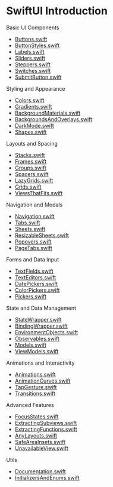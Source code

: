 # SwiftUI Introduction

Basic UI Components

- [Buttons.swift](IntroductionSwiftUI/Buttons.swift)  
- [ButtonStyles.swift](IntroductionSwiftUI/ButtonStyles.swift)  
- [Labels.swift](IntroductionSwiftUI/Labels.swift)  
- [Sliders.swift](IntroductionSwiftUI/Sliders.swift)  
- [Steppers.swift](IntroductionSwiftUI/Steppers.swift)  
- [Switches.swift](IntroductionSwiftUI/Switches.swift)  
- [SubmitButton.swift](IntroductionSwiftUI/SubmitButton.swift)  

Styling and Appearance

- [Colors.swift](IntroductionSwiftUI/Colors.swift)  
- [Gradients.swift](IntroductionSwiftUI/Gradients.swift)  
- [BackgroundMaterials.swift](IntroductionSwiftUI/BackgroundMaterials.swift)  
- [BackgroundsAndOverlays.swift](IntroductionSwiftUI/BackgroundsAndOverlays.swift)  
- [DarkMode.swift](IntroductionSwiftUI/DarkMode.swift)  
- [Shapes.swift](IntroductionSwiftUI/Shapes.swift)  

Layouts and Spacing

- [Stacks.swift](IntroductionSwiftUI/Stacks.swift)  
- [Frames.swift](IntroductionSwiftUI/Frames.swift)  
- [Groups.swift](IntroductionSwiftUI/Groups.swift)  
- [Spacers.swift](IntroductionSwiftUI/Spacers.swift)  
- [LazyGrids.swift](IntroductionSwiftUI/LazyGrids.swift)  
- [Grids.swift](IntroductionSwiftUI/Grids.swift)  
- [ViewsThatFits.swift](IntroductionSwiftUI/ViewsThatFits.swift) 

Navigation and Modals

- [Navigation.swift](IntroductionSwiftUI/Navigation.swift)  
- [Tabs.swift](IntroductionSwiftUI/Tabs.swift)  
- [Sheets.swift](IntroductionSwiftUI/Sheets.swift)  
- [ResizableSheets.swift](IntroductionSwiftUI/ResizableSheets.swift)  
- [Popovers.swift](IntroductionSwiftUI/Popovers.swift)  
- [PageTabs.swift](IntroductionSwiftUI/PageTabs.swift)  

Forms and Data Input

- [TextFields.swift](IntroductionSwiftUI/TextFields.swift)  
- [TextEditors.swift](IntroductionSwiftUI/TextEditors.swift)  
- [DatePickers.swift](IntroductionSwiftUI/DatePickers.swift)  
- [ColorPickers.swift](IntroductionSwiftUI/ColorPickers.swift)  
- [Pickers.swift](IntroductionSwiftUI/Pickers.swift)  

State and Data Management

- [StateWrapper.swift](IntroductionSwiftUI/StateWrapper.swift)  
- [BindingWrapper.swift](IntroductionSwiftUI/BindingWrapper.swift)  
- [EnvironmentObjects.swift](IntroductionSwiftUI/EnvironmentObjects.swift)  
- [Observables.swift](IntroductionSwiftUI/Observables.swift)
- [Models.swift](IntroductionSwiftUI/Models.swift)  
- [ViewModels.swift](IntroductionSwiftUI/ViewModels.swift)  


Animations and Interactivity

- [Animations.swift](IntroductionSwiftUI/Animations.swift)  
- [AnimationCurves.swift](IntroductionSwiftUI/AnimationCurves.swift)  
- [TapGesture.swift](IntroductionSwiftUI/TapGesture.swift)  
- [Transitions.swift](IntroductionSwiftUI/Transitions.swift)

Advanced Features

- [FocusStates.swift](IntroductionSwiftUI/FocusStates.swift)  
- [ExtractingSubviews.swift](IntroductionSwiftUI/ExtractingSubviews.swift)  
- [ExtractingFunctions.swift](IntroductionSwiftUI/ExtractingFunctions.swift)  
- [AnyLayouts.swift](IntroductionSwiftUI/AnyLayouts.swift)  
- [SafeAreaInsets.swift](IntroductionSwiftUI/SafeAreaInsets.swift)  
- [UnavailableView.swift](IntroductionSwiftUI/UnavailableView.swift)  

Utils

- [Documentation.swift](IntroductionSwiftUI/Documentation.swift)  
- [InitializersAndEnums.swift](IntroductionSwiftUI/InitializersAndEnums.swift) 
